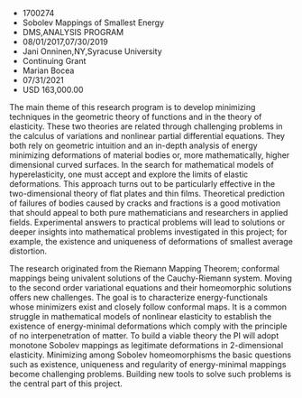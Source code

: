 
* 1700274
* Sobolev Mappings of Smallest Energy
* DMS,ANALYSIS PROGRAM
* 08/01/2017,07/30/2019
* Jani Onninen,NY,Syracuse University
* Continuing Grant
* Marian Bocea
* 07/31/2021
* USD 163,000.00

The main theme of this research program is to develop minimizing techniques in
the geometric theory of functions and in the theory of elasticity. These two
theories are related through challenging problems in the calculus of variations
and nonlinear partial differential equations. They both rely on geometric
intuition and an in-depth analysis of energy minimizing deformations of material
bodies or, more mathematically, higher dimensional curved surfaces. In the
search for mathematical models of hyperelasticity, one must accept and explore
the limits of elastic deformations. This approach turns out to be particularly
effective in the two-dimensional theory of flat plates and thin films.
Theoretical prediction of failures of bodies caused by cracks and fractions is a
good motivation that should appeal to both pure mathematicians and researchers
in applied fields. Experimental answers to practical problems will lead to
solutions or deeper insights into mathematical problems investigated in this
project; for example, the existence and uniqueness of deformations of smallest
average distortion.

The research originated from the Riemann Mapping Theorem; conformal mappings
being univalent solutions of the Cauchy-Riemann system. Moving to the second
order variational equations and their homeomorphic solutions offers new
challenges. The goal is to characterize energy-functionals whose minimizers
exist and closely follow conformal maps. It is a common struggle in mathematical
models of nonlinear elasticity to establish the existence of energy-minimal
deformations which comply with the principle of no interpenetration of matter.
To build a viable theory the PI will adopt monotone Sobolev mappings as
legitimate deformations in 2-dimensional elasticity. Minimizing among Sobolev
homeomorphisms the basic questions such as existence, uniqueness and regularity
of energy-minimal mappings become challenging problems. Building new tools to
solve such problems is the central part of this project.
